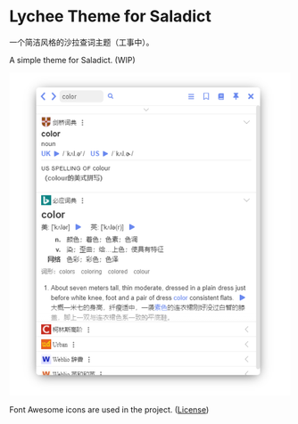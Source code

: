 # Lychee Theme for Saladict
一个简洁风格的沙拉查词主题（工事中）。 

A simple theme for Saladict. (WIP)

![Preview](.image/preview.png)

Font Awesome icons are used in the project. ([License](https://fontawesome.com/license))

